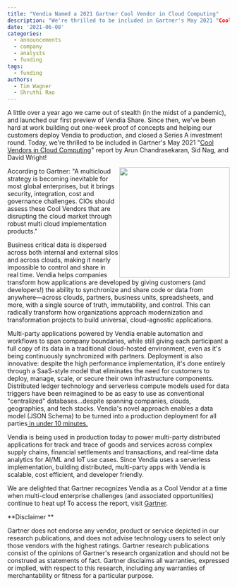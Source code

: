```yaml
---
title: "Vendia Named a 2021 Gartner Cool Vendor in Cloud Computing"
description: "We're thrilled to be included in Gartner's May 2021 "Cool Vendors in Cloud Computing" report."
date: '2021-06-08'
categories:
  - announcements
  - company
  - analysts
  - funding
tags:
  - funding
authors:
  - Tim Wagner
  - Shruthi Rao
---
```


A little over a year ago we came out of stealth (in the midst of a pandemic),  and launched our first preview of Vendia Share. Since then, we've been hard at work building out one-week proof of concepts and helping our customers deploy Vendia to production, and closed a Series A investment round. Today, we're thrilled to be included in Gartner's May 2021 "[Cool Vendors in Cloud Computing](https://www.gartner.com/doc/4001590?ref=clientFriendlyURL)" report by Arun Chandrasekaran, Sid Nag, and David Wright!

<p>
  <img align="right" width="250" height="250" src="https://d24nhiikxn5jns.cloudfront.net/optimized/user-images.githubusercontent.com..532272121104609-3f4ebf00-c7b7-11eb-87df-af1018dc7847.png" />
</p>

According to Gartner: "A multicloud strategy is becoming inevitable for most global enterprises, but it brings security, integration, cost and governance challenges. CIOs should assess these Cool Vendors that are disrupting the cloud market through robust multi cloud implementation products."  

Business critical data is dispersed across both internal and external silos and across clouds, making it nearly impossible to control and share in real time. Vendia helps companies transform how applications are developed by giving customers (and developers!) the ability to synchronize and share code or data from anywhere—across clouds, partners, business units, spreadsheets, and more, with a single source of truth, immutability, and control.  This can radically transform how organizations approach modernization and transformation projects to build universal, cloud-agnostic applications. 

Multi-party applications powered by Vendia enable automation and workflows to span company boundaries, while still giving each participant a full copy of its data in a traditional cloud-hosted environment, even as it's being continuously synchronized with partners. Deployment is also innovative: despite the high performance implementation, it's done entirely through a SaaS-style model that eliminates the need for customers to deploy, manage, scale, or secure their own infrastructure components. Distributed ledger technology and serverless compute models used for data triggers have been reimagined to be as easy to use as conventional "centralized" databases...despite spanning companies, clouds, geographies, and tech stacks. Vendia's novel approach enables a data model (JSON Schema) to be turned into a production deployment for all parties[ in under 10 minutes.](https://www.vendia.net/poc)

Vendia is being used in production today  to power multi-party distributed applications for track and trace of goods and services across complex supply chains, financial settlements and transactions, and real-time data analytics for AI/ML and IoT use cases. Since Vendia uses a serverless implementation, building distributed, multi-party apps with Vendia is  scalable, cost efficient, and developer friendly. 

We are delighted that Gartner recognizes Vendia as a Cool Vendor at a time when multi-cloud enterprise challenges (and associated opportunities) continue to heat up! To access the report, visit [Gartner]( https://www.gartner.com/doc/4001590?ref=clientFriendlyURL).

**Disclaimer **

Gartner does not endorse any vendor, product or service depicted in our research publications, and does not advise technology users to select only those vendors with the highest ratings. Gartner research publications consist of the opinions of Gartner's research organization and should not be construed as statements of fact. Gartner disclaims all warranties, expressed or implied, with respect to this research, including any warranties of merchantability or fitness for a particular purpose.

